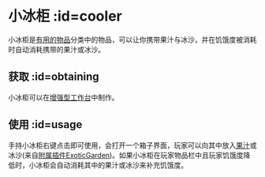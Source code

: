 # 小冰柜 :id=cooler

小冰柜是[有用的物品](/Items)分类中的物品，可以让你携带果汁与冰沙，并在饥饿度被消耗时自动消耗携带的果汁或冰沙。

## 获取 :id=obtaining

小冰柜可以在[增强型工作台](/Enhanced-Crafting-Table)中制作。

## 使用 :id=usage

手持小冰柜右键点击即可使用，会打开一个箱子界面，玩家可以向其中放入[果汁](/Juices)或冰沙(来自[附属插件ExoticGarden](/Addons))。如果小冰柜在玩家物品栏中且玩家饥饿度降低时，小冰柜会自动消耗其中的果汁或冰沙来补充饥饿度。
